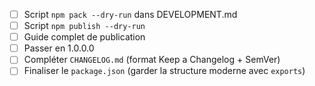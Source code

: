 - [ ] Script `npm pack --dry-run` dans DEVELOPMENT.md
- [ ] Script `npm publish --dry-run` 
- [ ] Guide complet de publication
- [ ] Passer en 1.0.0.0
- [ ] Compléter `CHANGELOG.md` (format Keep a Changelog + SemVer)
- [ ] Finaliser le `package.json` (garder la structure moderne avec `exports`)